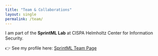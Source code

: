 ```yaml
---
title: "Team & Collaborations"
layout: single
permalink: /team/
---
```


I am part of the **SprintML Lab** at CISPA Helmholtz Center for Information Security.  

👉 See my profile here: [SprintML Team Page](https://sprintml.com/team/)  

